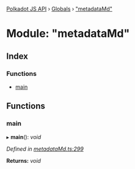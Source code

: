 [Polkadot JS API](../README.md) › [Globals](../globals.md) › ["metadataMd"](_metadatamd_.md)

# Module: "metadataMd"

## Index

### Functions

* [main](_metadatamd_.md#main)

## Functions

###  main

▸ **main**(): *void*

*Defined in [metadataMd.ts:299](https://github.com/polkadot-js/api/blob/c9dcd51ba6/packages/typegen/src/metadataMd.ts#L299)*

**Returns:** *void*
